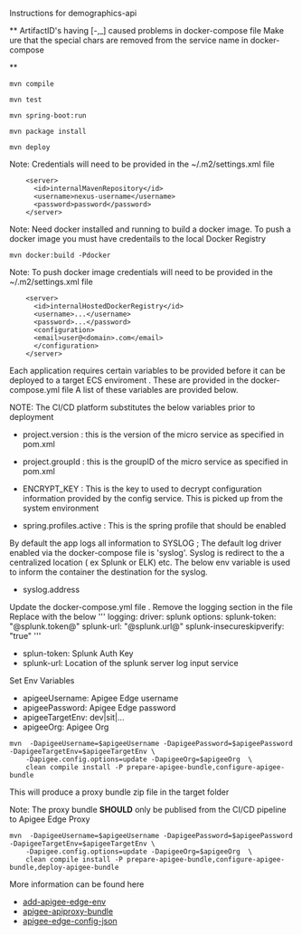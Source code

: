 Instructions for demographics-api

**
ArtifactID's having [-,_] caused problems in docker-compose file
Make ure that the special chars are removed from the service name in 
docker-compose 

**
 

```
mvn compile 
```


```
mvn test 
```


```
mvn spring-boot:run 
```


```
mvn package install 
```


```
mvn deploy 
```

Note: Credentials will need to be provided in the ~/.m2/settings.xml file 

```    
	<server>
      <id>internalMavenRepository</id>
      <username>nexus-username</username>
      <password>password</password>
    </server>

```



Note: Need docker installed and running to build a docker image. To push a docker image you must have credentails to the local Docker Registry 


```
mvn docker:build -Pdocker 
```

Note: To push docker image credentials will need to be provided in the ~/.m2/settings.xml file 

```
	<server>
      <id>internalHostedDockerRegistry</id>
      <username>...</username>
      <password>...</password>
	  <configuration>
	  <email>user@<domain>.com</email>
	  </configuration>	
    </server>    
```



Each application requires certain variables to be provided before it can be deployed to a target ECS enviroment . These are provided in the docker-compose.yml file 
A list of these variables are provided below. 

NOTE: The CI/CD platform substitutes the below variables prior to deployment 

- project.version : this is the version of the micro service as specified in pom.xml
- project.groupId : this is the groupID of the micro service as specified in pom.xml

- ENCRYPT_KEY : This is the key to used to decrypt configuration information provided by the config service. This is picked up from the system environment 
- spring.profiles.active : This is the spring profile that should be enabled 


By default the app logs all information to SYSLOG ; The default log driver enabled via the docker-compose file is 'syslog'. 
Syslog is redirect to the a centralized location ( ex Splunk or ELK) etc. The below env variable is used to inform the container 
the destination for the syslog. 

- syslog.address


Update the docker-compose.yml file . Remove the logging section in the file 
Replace with the below 
'''
     logging:
        driver: splunk
        options:
          splunk-token: "@splunk.token@"
          splunk-url: "@splunk.url@"
          splunk-insecureskipverify: "true"
'''

- splun-token: Splunk Auth Key 
- splunk-url: Location of the splunk server log input service  



Set Env Variables 

- apigeeUsername: Apigee Edge username 
- apigeePassword: Apigee Edge password
- apigeeTargetEnv: dev|sit|...
- apigeeOrg: Apigee Org


```
mvn  -DapigeeUsername=$apigeeUsername -DapigeePassword=$apigeePassword -DapigeeTargetEnv=$apigeeTargetEnv \
    -Dapigee.config.options=update -DapigeeOrg=$apigeeOrg  \
    clean compile install -P prepare-apigee-bundle,configure-apigee-bundle
```

This will produce a proxy bundle zip file in the target folder 

Note: The proxy bundle __SHOULD__ only be publised from the CI/CD pipeline to Apigee Edge Proxy 


```
mvn  -DapigeeUsername=$apigeeUsername -DapigeePassword=$apigeePassword -DapigeeTargetEnv=$apigeeTargetEnv \ 
    -Dapigee.config.options=update -DapigeeOrg=$apigeeOrg  \
    clean compile install -P prepare-apigee-bundle,configure-apigee-bundle,deploy-apigee-bundle
```

More information can be found here 
- [add-apigee-edge-env](docs/add-apigee-edge-env.md)
- [apigee-apiproxy-bundle](docs/apigee-apiproxy-bundle.md)
- [apigee-edge-config-json](docs/apigee-edge-config-json.md)
